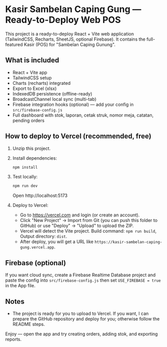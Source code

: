 
# Kasir Sambelan Caping Gung — Ready-to-Deploy Web POS

This project is a ready-to-deploy React + Vite web application (TailwindCSS, Recharts, SheetJS, optional Firebase).
It contains the full-featured Kasir (POS) for "Sambelan Caping Gunung".

## What is included
- React + Vite app
- TailwindCSS setup
- Charts (recharts) integrated
- Export to Excel (xlsx)
- IndexedDB persistence (offline-ready)
- BroadcastChannel local sync (multi-tab)
- Firebase integration hooks (optional) — add your config in `src/firebase-config.js`
- Full dashboard with stok, laporan, cetak struk, nomor meja, catatan, pending orders

## How to deploy to Vercel (recommended, free)
1. Unzip this project.
2. Install dependencies:
   ```bash
   npm install
   ```
3. Test locally:
   ```bash
   npm run dev
   ```
   Open http://localhost:5173

4. Deploy to Vercel:
   - Go to https://vercel.com and login (or create an account).
   - Click "New Project" → Import from Git (you can push this folder to GitHub) or use "Deploy" → "Upload" to upload the ZIP.
   - Vercel will detect the Vite project. Build command: `npm run build`, Output directory: `dist`.
   - After deploy, you will get a URL like `https://kasir-sambelan-caping-gung.vercel.app`.

## Firebase (optional)
If you want cloud sync, create a Firebase Realtime Database project and paste the config into `src/firebase-config.js` then set `USE_FIREBASE = true` in the App file.

## Notes
- The project is ready for you to upload to Vercel. If you want, I can prepare the GitHub repository and deploy for you; otherwise follow the README steps.

Enjoy — open the app and try creating orders, adding stok, and exporting reports.
